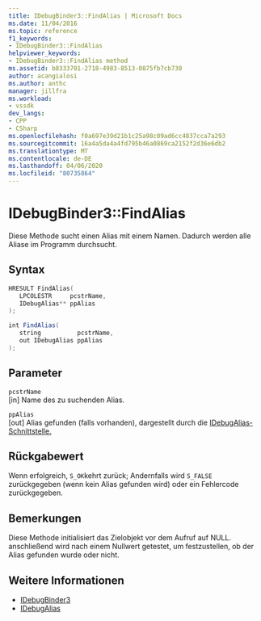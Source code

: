 ```yaml
---
title: IDebugBinder3::FindAlias | Microsoft Docs
ms.date: 11/04/2016
ms.topic: reference
f1_keywords:
- IDebugBinder3::FindAlias
helpviewer_keywords:
- IDebugBinder3::FindAlias method
ms.assetid: b8333701-2718-4983-8513-0875fb7cb730
author: acangialosi
ms.author: anthc
manager: jillfra
ms.workload:
- vssdk
dev_langs:
- CPP
- CSharp
ms.openlocfilehash: f0a697e39d21b1c25a98c09ad6cc4837cca7a293
ms.sourcegitcommit: 16a4a5da4a4fd795b46a0869ca2152f2d36e6db2
ms.translationtype: MT
ms.contentlocale: de-DE
ms.lasthandoff: 04/06/2020
ms.locfileid: "80735864"
---
```

# <a name="idebugbinder3findalias"></a>IDebugBinder3::FindAlias
Diese Methode sucht einen Alias mit einem Namen. Dadurch werden alle Aliase im Programm durchsucht.

## <a name="syntax"></a>Syntax

```cpp
HRESULT FindAlias(
   LPCOLESTR     pcstrName,
   IDebugAlias** ppAlias
);
```

```csharp
int FindAlias(
   string          pcstrName,
   out IDebugAlias ppAlias
);
```

## <a name="parameters"></a>Parameter
`pcstrName`\
[in] Name des zu suchenden Alias.

`ppAlias`\
[out] Alias gefunden (falls vorhanden), dargestellt durch die [IDebugAlias-Schnittstelle.](../../../extensibility/debugger/reference/idebugalias.md)

## <a name="return-value"></a>Rückgabewert
 Wenn erfolgreich, `S_OK`kehrt zurück; Andernfalls wird `S_FALSE` zurückgegeben (wenn kein Alias gefunden wird) oder ein Fehlercode zurückgegeben.

## <a name="remarks"></a>Bemerkungen
 Diese Methode initialisiert das Zielobjekt vor dem Aufruf auf NULL. anschließend wird nach einem Nullwert getestet, um festzustellen, ob der Alias gefunden wurde oder nicht.

## <a name="see-also"></a>Weitere Informationen
- [IDebugBinder3](../../../extensibility/debugger/reference/idebugbinder3.md)
- [IDebugAlias](../../../extensibility/debugger/reference/idebugalias.md)
